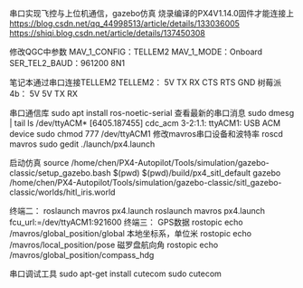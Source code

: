串口实现飞控与上位机通信，gazebo仿真
烧录编译的PX4V1.14.0固件才能连接上
https://blog.csdn.net/qq_44998513/article/details/133036005
https://shiqi.blog.csdn.net/article/details/137450308

修改QGC中参数
MAV_1_CONFIG：TELLEM2
MAV_1_MODE：Onboard
SER_TEL2_BAUD：961200 8N1

笔记本通过串口连接TELLEM2
TELLEM2： 5V TX RX CTS RTS GND
树莓派4b： 5V 5V TX RX

串口通信库
sudo apt install ros-noetic-serial
查看最新的串口消息
sudo dmesg | tail
ls /dev/ttyACM*
[6405.187455] cdc_acm 3-2:1.1: ttyACM1: USB ACM device
sudo chmod 777 /dev/ttyACM1
修改mavros串口设备和波特率
roscd mavros
sudo gedit ./launch/px4.launch
<arg name="fcu_url" default="/dev/ttyACM1:921600" />


启动仿真
source /home/chen/PX4-Autopilot/Tools/simulation/gazebo-classic/setup_gazebo.bash $(pwd) $(pwd)/build/px4_sitl_default
gazebo /home/chen/PX4-Autopilot/Tools/simulation/gazebo-classic/sitl_gazebo-classic/worlds/hitl_iris.world

终端二：
roslaunch mavros px4.launch
roslaunch mavros px4.launch fcu_url:=/dev/ttyACM1:921600
终端三：
GPS数据
rostopic echo /mavros/global_position/global
本地坐标系，单位米
rostopic echo /mavros/local_position/pose
磁罗盘航向角
rostopic echo /mavros/global_position/compass_hdg

串口调试工具
sudo apt-get install cutecom
sudo cutecom
